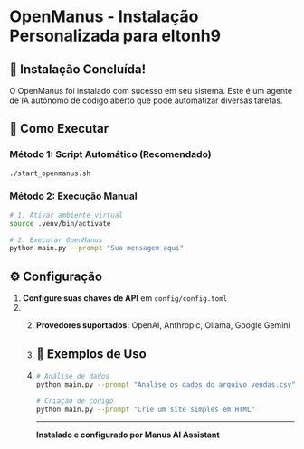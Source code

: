 # OpenManus - Instalação Personalizada para eltonh9

## 🎉 Instalação Concluída!

O OpenManus foi instalado com sucesso em seu sistema. Este é um agente de IA autônomo de código aberto que pode automatizar diversas tarefas.

## 🚀 Como Executar

### Método 1: Script Automático (Recomendado)
```bash
./start_openmanus.sh
```

### Método 2: Execução Manual
```bash
# 1. Ativar ambiente virtual
source .venv/bin/activate

# 2. Executar OpenManus
python main.py --prompt "Sua mensagem aqui"
```

## ⚙️ Configuração

1. **Configure suas chaves de API** em `config/config.toml`
2. 2. **Provedores suportados:** OpenAI, Anthropic, Ollama, Google Gemini
  
   3. ## 🎯 Exemplos de Uso
  
   4. ```bash
      # Análise de dados
      python main.py --prompt "Analise os dados do arquivo vendas.csv"

      # Criação de código
      python main.py --prompt "Crie um site simples em HTML"
      ```

      ---
      **Instalado e configurado por Manus AI Assistant**
